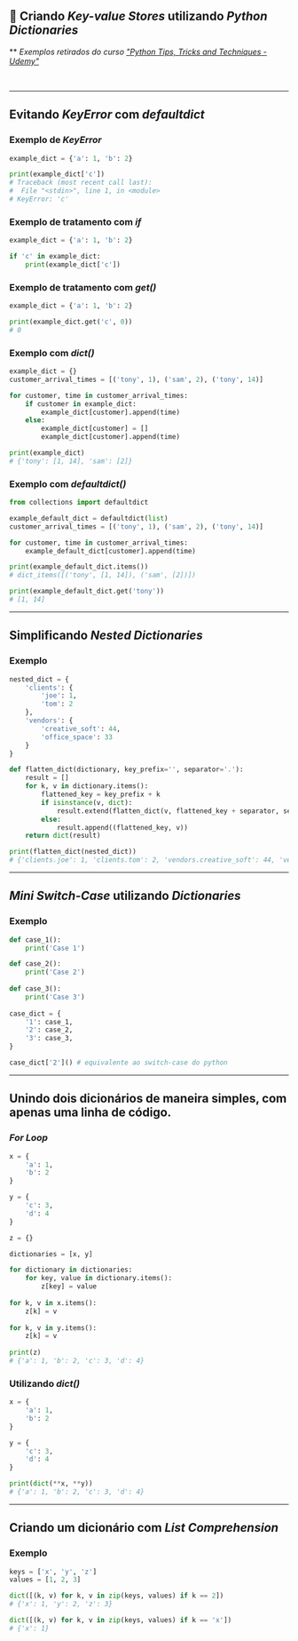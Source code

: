 ## 🔑 Criando *Key-value Stores* utilizando *Python Dictionaries*

** *Exemplos retirados do curso ["Python Tips, Tricks and Techniques - Udemy"](https://www.udemy.com/course/python-tips-tricks-and-techniques)*

<br>

* * *

## Evitando *KeyError* com *defaultdict* 

### Exemplo de *KeyError*
```python
example_dict = {'a': 1, 'b': 2}

print(example_dict['c'])
# Traceback (most recent call last):
#  File "<stdin>", line 1, in <module>
# KeyError: 'c'
```

### Exemplo de tratamento com *if* 
```python
example_dict = {'a': 1, 'b': 2}

if 'c' in example_dict:
	print(example_dict['c'])
```

### Exemplo de tratamento com *get()*
```python
example_dict = {'a': 1, 'b': 2}

print(example_dict.get('c', 0))
# 0
```

### Exemplo com *dict()*
```python
example_dict = {}
customer_arrival_times = [('tony', 1), ('sam', 2), ('tony', 14)]

for customer, time in customer_arrival_times:
	if customer in example_dict:
		example_dict[customer].append(time)
	else:
		example_dict[customer] = []
		example_dict[customer].append(time)

print(example_dict)
# {'tony': [1, 14], 'sam': [2]}
```

### Exemplo com *defaultdict()*
```python
from collections import defaultdict

example_default_dict = defaultdict(list)
customer_arrival_times = [('tony', 1), ('sam', 2), ('tony', 14)]

for customer, time in customer_arrival_times:
	example_default_dict[customer].append(time)

print(example_default_dict.items())
# dict_items([('tony', [1, 14]), ('sam', [2])])

print(example_default_dict.get('tony'))
# [1, 14]
```

* * *

## Simplificando *Nested Dictionaries*

### Exemplo
```python
nested_dict = {
	'clients': {
		'joe': 1,
		'tom': 2
	},
	'vendors': {
		'creative_soft': 44,
		'office_space': 33
	}
}

def flatten_dict(dictionary, key_prefix='', separator='.'):
	result = []
	for k, v in dictionary.items():
		flattened_key = key_prefix + k
		if isinstance(v, dict):
			result.extend(flatten_dict(v, flattened_key + separator, separator=separator).items())
		else:
			result.append((flattened_key, v))
	return dict(result)

print(flatten_dict(nested_dict))
# {'clients.joe': 1, 'clients.tom': 2, 'vendors.creative_soft': 44, 'vendors.office_space': 33}
```
* * *

## *Mini Switch-Case* utilizando *Dictionaries*

### Exemplo
```python
def case_1():
	print('Case 1')

def case_2():
	print('Case 2')
	
def case_3():
	print('Case 3')
	
case_dict = {
	'1': case_1,
	'2': case_2,
	'3': case_3,
}

case_dict['2']() # equivalente ao switch-case do python
```
* * *

## Unindo dois dicionários de maneira simples, com apenas uma linha de código.

### *For Loop*

```python
x = {
	'a': 1,
	'b': 2
}

y = {
	'c': 3,
	'd': 4
}

z = {}

dictionaries = [x, y]

for dictionary in dictionaries:
	for key, value in dictionary.items():
		z[key] = value
	
for k, v in x.items():
	z[k] = v
	
for k, v in y.items():
	z[k] = v
 
print(z)
# {'a': 1, 'b': 2, 'c': 3, 'd': 4}
```

### Utilizando *dict()*

```python
x = {
	'a': 1,
	'b': 2
}

y = {
	'c': 3,
	'd': 4
}

print(dict(**x, **y))
# {'a': 1, 'b': 2, 'c': 3, 'd': 4}
```

* * *

## Criando um dicionário com *List Comprehension* 

### Exemplo
```python
keys = ['x', 'y', 'z']
values = [1, 2, 3]

dict([(k, v) for k, v in zip(keys, values) if k == 2])
# {'x': 1, 'y': 2, 'z': 3}

dict([(k, v) for k, v in zip(keys, values) if k == 'x'])
# {'x': 1}
```